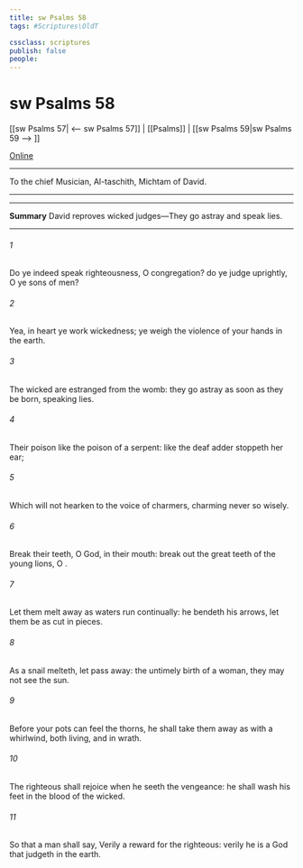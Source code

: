 ```yaml
---
title: sw Psalms 58
tags: #Scriptures\OldT

cssclass: scriptures
publish: false
people:
---
```


# sw Psalms 58
[[sw Psalms 57| <-- sw Psalms 57]] | [[Psalms]] | [[sw Psalms 59|sw Psalms 59 --> ]]

[Online](https://churchofjesuschrist.org/study/scriptures/ot/ps/58?lang=eng)

---
To the chief Musician, Al-taschith, Michtam of David.

---

---
__Summary__
David reproves wicked judges—They go astray and speak lies.

---
###### 1 
Do ye indeed speak righteousness, O congregation? do ye judge uprightly, O ye sons of men?

###### 2 
Yea, in heart ye work wickedness; ye weigh the violence of your hands in the earth.

###### 3 
The wicked are estranged from the womb: they go astray as soon as they be born, speaking lies.

###### 4 
Their poison  like the poison of a serpent:  like the deaf adder  stoppeth her ear;

###### 5 
Which will not hearken to the voice of charmers, charming never so wisely.

###### 6 
Break their teeth, O God, in their mouth: break out the great teeth of the young lions, O .

###### 7 
Let them melt away as waters  run continually:  he bendeth  his arrows, let them be as cut in pieces.

###### 8 
As a snail  melteth, let  pass away:  the untimely birth of a woman,  they may not see the sun.

###### 9 
Before your pots can feel the thorns, he shall take them away as with a whirlwind, both living, and in  wrath.

###### 10 
The righteous shall rejoice when he seeth the vengeance: he shall wash his feet in the blood of the wicked.

###### 11 
So that a man shall say, Verily  a reward for the righteous: verily he is a God that judgeth in the earth.

